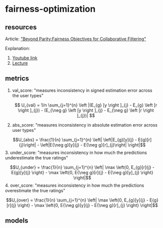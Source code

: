 # fairness-optimization

## resources

Article: ["Beyond Parity:Fairness Objectives for Collaborative Filtering"](https://arxiv.org/pdf/1705.08804.pdf)

Explanation:

1. [Youtube link](https://www.google.com/search?q=code+for+Beyond+Parity%3A+Fairness+Objectives+for+Collaborative+Filtering&rlz=1C5GCEM_enIL1032IL1032&sxsrf=ALiCzsZACsJifJOqejrgmEyimTqkxszmNw%3A1671954851128&ei=owGoY9G7B8GW9u8PzPWjyAo&ved=0ahUKEwiRme2XpZT8AhVBi_0HHcz6CKkQ4dUDCA8&uact=5&oq=code+for+Beyond+Parity%3A+Fairness+Objectives+for+Collaborative+Filtering&gs_lcp=Cgxnd3Mtd2l6LXNlcnAQA0oECEEYAEoECEYYAFAAWABg_AFoAHABeACAAX-IAX-SAQMwLjGYAQCgAQHAAQE&sclient=gws-wiz-serp#fpstate=ive&vld=cid:f93e384b,vid:uMApSkGGQKs)
2. [Lecture](https://www.google.com/search?q=Beyond+Parity%3A+Fairness+Objectives+for+Collaborative+Filtering%3A&oq=Beyond+Parity%3A+Fairness+Objectives+for+Collaborative+Filtering%3A&aqs=chrome..69i57j35i39l2j0i22i30.871j0j7&sourceid=chrome&ie=UTF-8#fpstate=ive&vld=cid:9fe4e62d,vid:9EWSuoNqBQo)

## metrics

1. val_score:
   "measures inconsistency in signed estimation error across the user types"

   $$
   U_{val} = 1/n \sum_{j=1}^{n} \left |(E_{g}   [y \right ]_{j} - E_{g}  \left [r  \right ]_{j}) - (E_{\neg g}  \left [y \right ]_{j} - E_{\neg g}  \left [r  \right ]_{j})|
   $$
2. abs_score:
   "measures inconsistency in absolute estimation error across user types"

$$U_{abs} = \frac{1}{n} \sum_{j=1}^{n} \left| \left|E_{g}[y]{j} - E{g}[r]{j}\right| - \left|E{\neg g}[y]{j} - E{\neg g}[r]_{j}\right| \right|$$
3. under_score:
   "measures inconsistency in how much the predictions underestimate the true ratings"

$$U_{under} = \frac{1}{n} \sum_{j=1}^{n} \left| \max \left{0, E_{g}[r]{j} - E{g}[y]{j} \right} - \max \left{0, E{\neg g}[r]{j} - E{\neg g}[y]_{j} \right} \right|$$
4. over_score:
   "measures inconsistency in how much the predictions overestimate the true ratings"

$$U_{over} = \frac{1}{n} \sum_{j=1}^{n} \left| \max \left{0, E_{g}[y]{j} - E{g}[r]{j} \right} - \max \left{0, E{\neg g}[y]{j} - E{\neg g}[r]_{j} \right} \right|$$


## models
